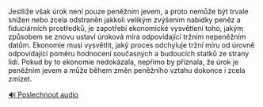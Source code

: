 
Jestliže však úrok není pouze peněžním jevem, a proto nemůže být trvale snížen nebo zcela odstraněn jakkoli velikým zvýšením nabídky peněz a fiduciárních prostředků, je zapotřebí ekonomické vysvětlení toho, jakým způsobem se znovu ustaví úroková míra odpovídající tržním nepeněžním datům. Ekonomie musí vysvětlit, jaký proces odchyluje tržní míru od úrovně odpovídající poměru hodnocení současných a budoucích statků ze strany lidí. Pokud by to ekonomie nedokázala, nepřímo by přiznala, že úrok je peněžním jevem a může během změn peněžního vztahu dokonce i zcela zmizet.

[🔊 Poslechnout audio](/data/7-paragraphs/audio/chapter_103/para_008-Jestlie-vak-rok-nen-pouze-pennm-jevem-a-pr.mp3)

